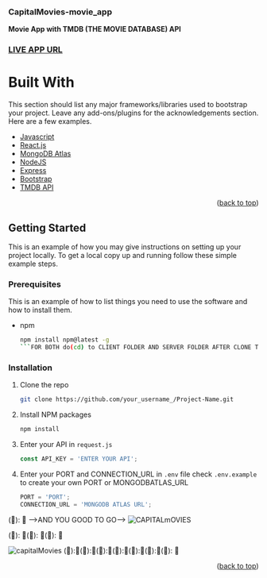 ### CapitalMovies-movie_app
**Movie App with TMDB (THE MOVIE DATABASE) API**
### [LIVE APP URL](https://capitalmovie1s.netlify.app/)

# Built With

This section should list any major frameworks/libraries used to bootstrap your project. Leave any add-ons/plugins for the acknowledgements section. Here are a few examples.

* [Javascript](https://www.javascript.com/)
* [React.js](https://reactjs.org/)
* [MongoDB Atlas](https://www.mongodb.com/cloud/atlas/efficiency?utm_source=google&utm_campaign=gs_apac_india_search_core_brand_atlas_desktop&utm_term=mongodb&utm_medium=cpc_paid_search&utm_ad=e&utm_ad_campaign_id=12212624347&gclid=CjwKCAjwkvWKBhB4EiwA-GHjFtBP_QoW8uMIXtyoBQfdily71h8hJ9XJmEXtFt13y1Ss9t_maovnkhoCoyQQAvD_BwE)
* [NodeJS](https://nodejs.org/en/)
* [Express](https://expressjs.com/)
* [Bootstrap](https://getbootstrap.com)
* [TMDB API](https://www.themoviedb.org/)

<p align="right">(<a href="#top">back to top</a>)</p>

<!-- GETTING STARTED -->
## Getting Started

This is an example of how you may give instructions on setting up your project locally.
To get a local copy up and running follow these simple example steps.

### Prerequisites

This is an example of how to list things you need to use the software and how to install them.
* npm
  ```sh
  npm install npm@latest -g
  ```FOR BOTH do(cd) to CLIENT FOLDER AND SERVER FOLDER AFTER CLONE THE REPO

### Installation

1. Clone the repo
   ```sh
   git clone https://github.com/your_username_/Project-Name.git
   ```
2. Install NPM packages
   ```sh
   npm install
   ```
4. Enter your API in `request.js`
   ```js
   const API_KEY = 'ENTER YOUR API';
   ```
5. Enter your PORT and CONNECTION_URL in `.env` file check `.env.example` to create your own PORT or MONGODBATLAS_URL
   ```js
   PORT = 'PORT';
   CONNECTION_URL = 'MONGODB ATLAS URL';
   ```
(&#x1F34E;): 🍎 -->AND YOU GOOD TO GO-->
![CAPITALmOVIES](https://user-images.githubusercontent.com/71437463/136223106-0019b41a-9ecc-4d91-99a2-0d6de5df152d.png)

(&#x1F53B;): 🔻(&#x1F53B;): 🔻(&#x1F53B;): 🔻

![capitalMovies](https://user-images.githubusercontent.com/71437463/136223203-051d6f1a-4ca9-418a-ba5e-b282c1ec9323.png)
(&#x1F499;):💙(&#x1F49A;):💚(&#x1F49B;):💛(&#x1F49C;):💜(&#x1F4D7;):📗(&#x1F4D8;):📘(&#x1F4D9;): 📙
<p align="right">(<a href="#top">back to top</a>)</p>

